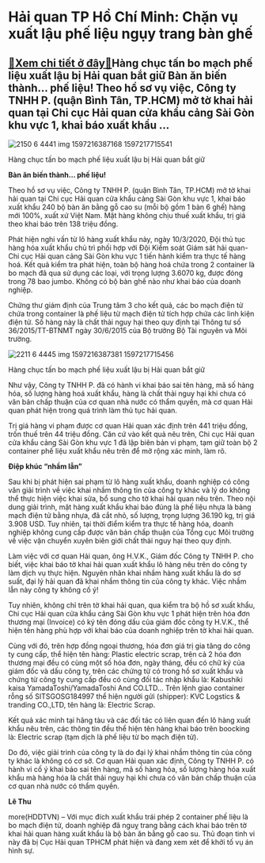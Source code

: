 Hải quan TP Hồ Chí Minh: Chặn vụ xuất lậu phế liệu ngụy trang bàn ghế
=====================================================================

[:gift:Xem chi tiết ở đây:gift:](https://hddtvn.com/hai-quan-tp-ho-chi-minh-chan-vu-xuat-lau-phe-lieu-nguy-trang-ban-ghe/)Hàng chục tấn bo mạch phế liệu xuất lậu bị Hải quan bắt giữ Bàn ăn biến thành… phế liệu! Theo hồ sơ vụ việc, Công ty TNHH P. (quận Bình Tân, TP.HCM) mở tờ khai hải quan tại Chi cục Hải quan cửa khẩu cảng Sài Gòn khu vực 1, khai báo xuất khẩu …
---------------------------------------------------------------------------------------------------------------------------------------------------------------------------------------------------------------------------------------------------





![2150 6 4441 img 1597216387168 1597217715541](https://haiquanonline.com.vn/stores/news_dataimages/anhnd/082020/12/18/in_article/2150_6-4441_IMG_1597216387168_1597217715541.jpg?rt=20200812182311 "Hàng chục tấn bo mạch phế liệu xuất lậu bị Hải quan bắt giữ")


Hàng chục tấn bo mạch phế liệu xuất lậu bị Hải quan bắt giữ



**Bàn ăn biến thành… phế liệu!**


Theo hồ sơ vụ việc, Công ty TNHH P. (quận Bình Tân, TP.HCM) mở tờ khai hải quan tại Chi cục Hải quan cửa khẩu cảng Sài Gòn khu vực 1, khai báo xuất khẩu 240 bộ bàn ăn bằng gỗ cao su (mỗi bộ gồm 1 bàn 6 ghế) hàng mới 100%, xuất xứ Việt Nam. Mặt hàng không chịu thuế xuất khẩu, trị giá theo khai báo trên 138 triệu đồng.


Phát hiện nghi vấn từ lô hàng xuất khẩu này, ngày 10/3/2020, Đội thủ tục hàng hóa xuất khẩu chủ trì phối hợp với Đội Kiểm soát Giám sát hải quan- Chi cục Hải quan cảng Sài Gòn khu vực 1 tiến hành kiểm tra thực tế hàng hoá. Kết quả kiểm tra phát hiện, toàn bộ hàng hoá chứa trong 2 container là bo mạch đã qua sử dụng các loại, với trọng lượng 3.6070 kg, được đóng trong 78 bao jumbo. Không có bộ bàn ghế nào như khai báo của doanh nghiệp.


Chứng thư giám định của Trung tâm 3 cho kết quả, các bo mạch điện tử chứa trong container là phế liệu từ mạch điện tử tích hợp chứa các linh kiện điện tử. Số hàng này là chất thải nguy hại theo quy định tại Thông tư số 36/2015/TT-BTNMT ngày 30/6/2015 của Bộ trưởng Bộ Tài nguyên và Môi trường.





![2211 6 4445 img 1597216387381 1597217715456](https://haiquanonline.com.vn/stores/news_dataimages/anhnd/082020/12/18/in_article/2211_6-4445_IMG_1597216387381_1597217715456.jpg?rt=20200812182311 "Hàng chục tấn bo mạch phế liệu xuất lậu bị Hải quan bắt giữ")


Hàng chục tấn bo mạch phế liệu xuất lậu bị Hải quan bắt giữ



Như vậy, Công ty TNHH P. đã có hành vi khai báo sai tên hàng, mã số hàng hóa, số lượng hàng hoá xuất khẩu, hàng là chất thải nguy hại khi chưa có văn bản chấp thuận của cơ quan nhà nước có thẩm quyền, mà cơ quan Hải quan phát hiện trong quá trình làm thủ tục hải quan.


Trị giá hàng vi phạm được cơ quan Hải quan xác định trên 441 triệu đồng, trốn thuế trên 44 triệu đồng. Căn cứ vào kết quả nêu trên, Chi cục Hải quan cửa khẩu cảng Sài Gòn khu vực 1 đã lập biên bản vi phạm, tạm giữ toàn bộ 2 container phế liệu xuất khẩu nêu trên để mở rộng xác minh, làm rõ.


**Điệp khúc “nhầm lẫn”**


Sau khi bị phát hiện sai phạm từ lô hàng xuất khẩu, doanh nghiệp có công văn giải trình về việc khai nhầm thông tin của công ty khác và lý do không thể thực hiện việc khai sửa, bổ sung cho tờ khai hải quan nêu trên. Theo nội dung giải trình, mặt hàng xuất khẩu khai báo đúng là phế liệu nhựa là bảng mạch điện tử bằng nhựa, đã cắt nhỏ, số lượng, trọng lượng 36.190 kg, trị giá 3.908 USD. Tuy nhiên, tại thời điểm kiểm tra thực tế hàng hóa, doanh nghiệp không cung cấp được văn bản chấp thuận của Tổng cục Môi trường về việc vận chuyển xuyên biên giới chất thải nguy hại theo quy định.


Làm việc với cơ quan Hải quan, ông H.V.K., Giám đốc Công ty TNHH P. cho biết, việc khai báo tờ khai hải quan xuất khẩu lô hàng nêu trên do công ty làm dịch vụ thực hiện. Nguyên nhân khai nhầm hàng xuất khẩu là do sơ suất, đại lý hải quan đã khai nhầm thông tin của công ty khác. Việc nhầm lẫn này công ty không cố ý!


Tuy nhiên, không chỉ trên tờ khai hải quan, qua kiểm tra bộ hồ sơ xuất khẩu, Chi cục Hải quan cửa khẩu cảng Sài Gòn khu vực 1 phát hiện trên hóa đơn thương mại (Invoice) có ký tên đóng dấu của giám đốc công ty H.V.K., thể hiện tên hàng phù hợp với khai báo của doanh nghiệp trên tờ khai hải quan.


Cùng với đó, trên hợp đồng ngoại thương, hóa đơn giá trị gia tăng do công ty cung cấp, thể hiện tên hàng: Plastic electric scrap, trên cả 2 hóa đơn thương mại đều có cùng một số hóa đơn, ngày tháng, đều có chữ ký của giám đốc và dấu công ty, trên các chứng từ có trong hồ sơ xuất khẩu và chứng từ công ty cung cấp đều có cùng đối tác nhập khẩu là: Kabushiki kaisa YamadaToshi/YamadaToshi And CO.LTD… Trên lệnh giao container rỗng số SITSGOSG184997 thể hiện người gửi (shipper): KVC Logstics & tranding CO.,LTD, tên hàng là: Electric Scrap.


Kết quả xác minh tại hãng tàu và các đối tác có liên quan đến lô hàng xuất khẩu nêu trên, các thông tin đều thể hiện tên hàng khai báo trên boocking là: Electric scrap (tạm dịch là phế liệu từ bo mạch điện tử).


Do đó, việc giải trình của công ty là do đại lý khai nhầm thông tin của công ty khác là không có cơ sở. Cơ quan Hải quan xác định, Công ty TNHH P. có hành vi cố ý khai báo sai tên hàng, mã số hàng hóa, số lượng hàng hóa xuất khẩu mà hàng hóa là chất thải nguy hại khi chưa có văn bản chấp thuận của cơ quan nhà nước có thẩm quyền.




**Lê Thu**



more(HDDTVN) – Với mục đích xuất khẩu trái phép 2 container phế liệu là bo mạch điện tử, doanh nghiệp đã nguỵ trang bằng cách khai báo trên tờ khai hải quan hàng xuất khẩu là bộ bàn ăn bằng gỗ cao su. Thủ đoạn tinh vi này đã bị Cục Hải quan TPHCM phát hiện và đang xem xét để khởi tố vụ án hình sự.

